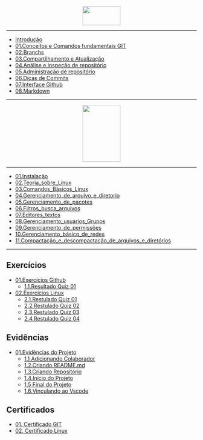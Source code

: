 <div align="Center">
  <img width = "100" Height= "50" src="https://i.imgur.com/mYjB0i4.png">

</div>

---


-  [Introdução](https://github.com/Geronimonetto/Engenharia_dados_AWS/tree/main/Sprint_01/Git_Github_Markdown/01.Conte%C3%BAdo%20Fundamental%20Git)
-  [01.Conceitos e Comandos fundamentais GIT](https://github.com/Geronimonetto/Engenharia_dados_AWS/tree/main/Sprint_01/Git_Github_Markdown/02.Branchs)    
-  [02.Branchs](https://github.com/Geronimonetto/Engenharia_dados_AWS/tree/main/Sprint_01/Git_Github_Markdown)
-  [03.Compartilhamento e Atualização](https://github.com/Geronimonetto/Engenharia_dados_AWS/tree/main/Sprint_01/Git_Github_Markdown/03.Compartilhamento%20e%20Atualiza%C3%A7%C3%A3o)
-  [04.Análise e inspeção de repositório](https://github.com/Geronimonetto/Engenharia_dados_AWS/tree/main/Sprint_01/Git_Github_Markdown/04.An%C3%A1lise%20e%20inspe%C3%A7%C3%A3o%20de%20reposit%C3%B3rio)
-  [05.Administração de repositório](https://github.com/Geronimonetto/Engenharia_dados_AWS/tree/main/Sprint_01/Git_Github_Markdown/05.Administra%C3%A7%C3%A3o%20de%20reposit%C3%B3rio)
-  [06.Dicas de Commits](https://github.com/Geronimonetto/Engenharia_dados_AWS/tree/main/Sprint_01/Git_Github_Markdown/06.Dicas%20de%20Commits)
-  [07.Interface Github](https://github.com/Geronimonetto/Engenharia_dados_AWS/tree/main/Sprint_01/Git_Github_Markdown/07.Interface%20Github)
-  [08.Markdown](https://github.com/Geronimonetto/Engenharia_dados_AWS/tree/main/Sprint_01/Git_Github_Markdown/08.Markdown)

---
<div align="Center">
  <img width = "100" Height= "150" src="https://images.vexels.com/media/users/3/140692/isolated/preview/72d1f12edf758d24f5b6db73bac4f297-logotipo-do-linux.png">

</div>

---


-  [01.Instalação](https://github.com/Geronimonetto/Engenharia_dados_AWS/tree/main/Sprint_01/Linux/01.Instala%C3%A7%C3%A3o)
-  [02.Teoria_sobre_Linux](https://github.com/Geronimonetto/Engenharia_dados_AWS/tree/main/Sprint_01/Linux/02.Teoria_sobre_Linux)    
-  [03.Comandos_Básicos_Linux](https://github.com/Geronimonetto/Engenharia_dados_AWS/tree/main/Sprint_01/Linux/03.Comandos_B%C3%A1sicos_Linux)
-  [04.Gerenciamento_de_arquivo_e_diretorio](https://github.com/Geronimonetto/Engenharia_dados_AWS/tree/main/Sprint_01/Linux/04.Gerenciamento_de_arquivo_e_diretorio)
-  [05.Gerenciamento_de_pacotes](https://github.com/Geronimonetto/Engenharia_dados_AWS/tree/main/Sprint_01/Linux/05.Gerenciamento_de_pacotes)
-  [06.Filtros_busca_arquivos](https://github.com/Geronimonetto/Engenharia_dados_AWS/tree/main/Sprint_01/Linux/06.Filtros_busca_arquivos)
-  [07.Editores_textos](https://github.com/Geronimonetto/Engenharia_dados_AWS/tree/main/Sprint_01/Linux/07.Editores_textos)
-  [08.Gerenciamento_usuarios_Grupos](https://github.com/Geronimonetto/Engenharia_dados_AWS/tree/main/Sprint_01/Linux/08.Gerenciamento_usuarios_Grupos)
-  [09.Gerenciamento_de_permissões](https://github.com/Geronimonetto/Engenharia_dados_AWS/tree/main/Sprint_01/Linux/09.Gerenciamento_de_Permiss%C3%B5es)
-  [10.Gerenciamento_básico_de_redes](https://github.com/Geronimonetto/Engenharia_dados_AWS/tree/main/Sprint_01/Linux/10.Gerenciamento_b%C3%A1sico_de_redes)
-  [11.Compactação_e_descompactação_de_arquivos_e_diretórios](https://github.com/Geronimonetto/Engenharia_dados_AWS/tree/main/Sprint_01/Linux/11.Compacta%C3%A7%C3%A3o_e_Descompacta%C3%A7%C3%A3o)

---

## Exercícios

-  [01.Exercícios Github ](https://github.com/Geronimonetto/Engenharia_dados_AWS/tree/main/Sprint_01/Exerc%C3%ADcios)
    - [1.1.Resultado Quiz 01](https://github.com/Geronimonetto/Engenharia_dados_AWS/blob/main/Sprint_01/Exerc%C3%ADcios/Quiz_01_GIT.PNG)   
-  [02.Exercícios Linux](https://github.com/Geronimonetto/Engenharia_dados_AWS/tree/main/Sprint_01/Exerc%C3%ADcios)
    -   [2.1.Restulado Quiz 01](https://github.com/Geronimonetto/Engenharia_dados_AWS/blob/main/Sprint_01/Exerc%C3%ADcios/Quiz_01_Linux.PNG)
    -   [2.2.Restulado Quiz 02](https://github.com/Geronimonetto/Engenharia_dados_AWS/blob/main/Sprint_01/Exerc%C3%ADcios/Quiz_02_Linux.PNG)
    -   [2.3.Restulado Quiz 03](https://github.com/Geronimonetto/Engenharia_dados_AWS/blob/main/Sprint_01/Exerc%C3%ADcios/Quiz_03_Linux.PNG)
    -   [2.4.Restulado Quiz 04](https://github.com/Geronimonetto/Engenharia_dados_AWS/blob/main/Sprint_01/Exerc%C3%ADcios/Quiz_04_Linux.PNG)
## Evidências

-  [01.Evidências do Projeto](https://github.com/Geronimonetto/Engenharia_dados_AWS/tree/main/Sprint_01/Evid%C3%AAncias)
    -  [1.1 Adicionando Colaborador](https://github.com/Geronimonetto/Engenharia_dados_AWS/blob/main/Sprint_01/Evid%C3%AAncias/1.1.Adicionando_Colaborador.PNG)
    -  [1.2.Criando README.md](https://github.com/Geronimonetto/Engenharia_dados_AWS/blob/main/Sprint_01/Evid%C3%AAncias/1.2.Criando_README.PNG)
    -  [1.3.Criando Repositório](https://github.com/Geronimonetto/Engenharia_dados_AWS/blob/main/Sprint_01/Evid%C3%AAncias/1.3.Criando_Reposit%C3%B3rio.PNG)
    -  [1.4.Início do Projeto](https://github.com/Geronimonetto/Engenharia_dados_AWS/blob/main/Sprint_01/Evid%C3%AAncias/1.4.Parte_Inicial.PNG)
    -  [1.5 Final do Projeto](https://github.com/Geronimonetto/Engenharia_dados_AWS/blob/main/Sprint_01/Evid%C3%AAncias/1.5.Parte_Final_Projeto.PNG)
    -  [1.6.Vinculando ao Vscode](https://github.com/Geronimonetto/Engenharia_dados_AWS/blob/main/Sprint_01/Evid%C3%AAncias/1.6.Vinculando_Vscode.PNG)

## Certificados

-  [01. Certificado GIT](https://github.com/Geronimonetto/Engenharia_dados_AWS/blob/main/Sprint_01/Certificados/Certificado_GIT.pdf)
-  [02. Certificado Linux](https://github.com/Geronimonetto/Engenharia_dados_AWS/blob/main/Sprint_01/Certificados/Certificado_Linux.pdf)

